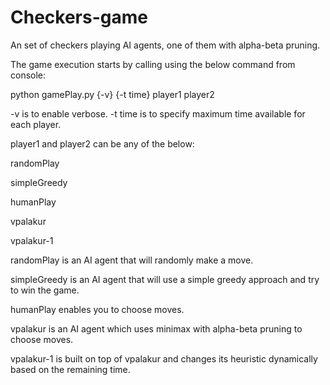 # Checkers-game
An set of checkers playing AI agents, one of them with alpha-beta pruning.

The game execution starts by calling using the below command from console:

python gamePlay.py {-v} {-t time} player1 player2

-v is to enable verbose.
-t time is to specify maximum time available for each player.

player1 and player2 can be any of the below:

randomPlay

simpleGreedy

humanPlay

vpalakur

vpalakur-1


randomPlay is an AI agent that will randomly make a move.

simpleGreedy is an AI agent that will use a simple greedy approach and try to win the game.

humanPlay enables you to choose moves.

vpalakur is an AI agent which uses minimax with alpha-beta pruning to choose moves.

vpalakur-1 is built on top of vpalakur and changes its heuristic dynamically based on the remaining time.
